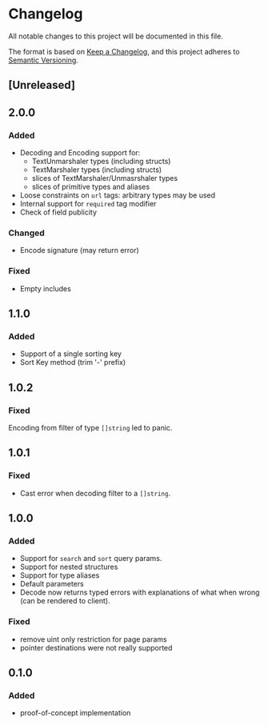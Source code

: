 # Changelog
All notable changes to this project will be documented in this file.

The format is based on [Keep a Changelog](https://keepachangelog.com/en/1.0.0/),
and this project adheres to [Semantic Versioning](https://semver.org/spec/v2.0.0.html).

## [Unreleased]

## 2.0.0
### Added
* Decoding and Encoding support for:
    * TextUnmarshaler types (including structs)
    * TextMarshaler types (including structs)
    * slices of TextMarshaler/Unmasrshaler types
    * slices of primitive types and aliases
* Loose constraints on `url` tags: arbitrary types may be used
* Internal support for `required` tag modifier
* Check of field publicity

### Changed
* Encode signature (may return error)

### Fixed
- Empty includes

## 1.1.0
### Added
* Support of a single sorting key
* Sort Key method (trim '-' prefix)

## 1.0.2

### Fixed

Encoding from filter of type `[]string` led to panic.

## 1.0.1

### Fixed

- Cast error when decoding filter to a `[]string`.

## 1.0.0

### Added

* Support for `search` and `sort` query params.
* Support for nested structures
* Support for type aliases
* Default parameters
* Decode now returns typed errors with explanations of what when wrong (can be rendered to client).

### Fixed
* remove uint only restriction for page params
* pointer destinations were not really supported

## 0.1.0
### Added
* proof-of-concept implementation